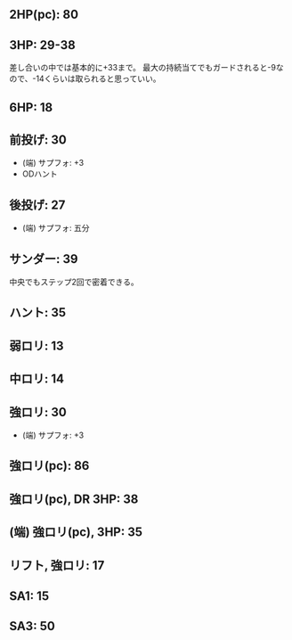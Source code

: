 ## 2HP(pc): 80

## 3HP: 29-38

差し合いの中では基本的に+33まで。
最大の持続当てでもガードされると-9なので、-14くらいは取られると思っていい。

## 6HP: 18

## 前投げ: 30

- (端) サプフォ: +3
- ODハント

## 後投げ: 27

- (端) サプフォ: 五分

## サンダー: 39

中央でもステップ2回で密着できる。

## ハント: 35

## 弱ロリ: 13

## 中ロリ: 14

## 強ロリ: 30

- (端) サプフォ: +3

## 強ロリ(pc): 86

## 強ロリ(pc), DR 3HP: 38

## (端) 強ロリ(pc), 3HP: 35

## リフト, 強ロリ: 17

## SA1: 15

## SA3: 50
